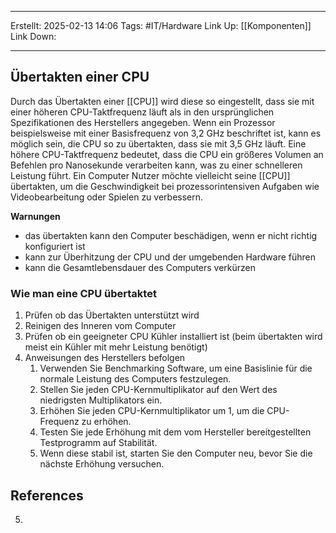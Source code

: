 
--- 
Erstellt: 2025-02-13    14:06 
Tags: #IT/Hardware
Link Up: [[Komponenten]]
Link Down:

--- 
## Übertakten einer CPU
Durch das Übertakten einer [[CPU]] wird diese so eingestellt, dass sie mit einer höheren CPU-Taktfrequenz läuft als in den ursprünglichen Spezifikationen des Herstellers angegeben. Wenn ein Prozessor beispielsweise mit einer Basisfrequenz von 3,2 GHz beschriftet ist, kann es möglich sein, die CPU so zu übertakten, dass sie mit 3,5 GHz läuft. Eine höhere CPU-Taktfrequenz bedeutet, dass die CPU ein größeres Volumen an Befehlen pro Nanosekunde verarbeiten kann, was zu einer schnelleren Leistung führt. Ein Computer Nutzer möchte vielleicht seine [[CPU]] übertakten, um die Geschwindigkeit bei prozessorintensiven Aufgaben wie Videobearbeitung oder Spielen zu verbessern.

**Warnungen**
- das übertakten kann den Computer beschädigen, wenn er nicht richtig konfiguriert ist
- kann zur Überhitzung der CPU und der umgebenden Hardware führen
- kann die Gesamtlebensdauer des Computers verkürzen

### Wie man eine CPU übertaktet
1. Prüfen ob das Übertakten unterstützt wird
2. Reinigen des Inneren vom Computer
3. Prüfen ob ein geeigneter CPU Kühler installiert ist (beim übertakten wird meist ein Kühler mit mehr Leistung benötigt)
4. Anweisungen des Herstellers befolgen
	1. Verwenden Sie Benchmarking Software, um eine Basislinie für die normale Leistung des Computers festzulegen.
	2. Stellen Sie jeden CPU-Kernmultiplikator auf den Wert des niedrigsten Multiplikators ein.
	3. Erhöhen Sie jeden CPU-Kernmultiplikator um 1, um die CPU-Frequenz zu erhöhen.
	4. Testen Sie jede Erhöhung mit dem vom Hersteller bereitgestellten Testprogramm auf Stabilität.
	5. Wenn diese stabil ist, starten Sie den Computer neu, bevor Sie die nächste Erhöhung versuchen.

## References
5. 
